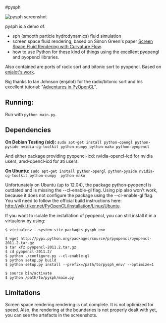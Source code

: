 #pysph 

![pysph screenshot](https://github.com/benma/pysph/raw/master/screenshots/concat.png)

pysph is a demo of:

* sph (smooth particle hydrodynamics) fluid simulation
* screen space fluid rendering, based on Simon Green's paper [Screen Space Fluid Rendering with Curvature Flow](http://www.cs.rug.nl/~roe/publications/fluidcurvature.pdf).
* how to use Python for these kind of things using the excellent pyopengl and pyopencl libraries.

Also contained are ports of radix sort and bitonic sort to pyopencl. Based on [enjalot's work](https://github.com/enjalot/adventures_in_opencl/tree/master/experiments). 

Big thanks to Ian Johnson (enjalot) for the radix/bitonic sort and his excellent tutorial: "[Adventures in PyOpenCL](http://enja.org/2011/02/22/adventures-in-pyopencl-part-1-getting-started-with-python/)".

## Running:

Run with `python main.py`.

## Dependencies

**On Debian Testing (sid):**
`sudo apt-get install python-opengl python-pyside nvidia-cg-toolkit python-numpy python-mako python-pyopencl`

And either package providing pyopencl-icd: nvidia-opencl-icd for nvidia users, amd-opencl-icd for ati users.

**On Ubuntu:**
`sudo apt-get install python-opengl python-pyside nvidia-cg-toolkit python-numpy  python-mako`

Unfortunately on Ubuntu (up to 12.04), the package python-pyopencl is outdated and is missing the --cl-enable-gl flag.
Using pip also won't work, because it does not configure the package using the --cl-enable-gl flag. 
You will need to follow the official build instructions here: http://wiki.tiker.net/PyOpenCL/Installation/Linux/Ubuntu.

If you want to isolate the installation of pyopencl, you can still install it in a virtualenv by using:

```
$ virtualenv --system-site-packages pysph_env

$ wget http://pypi.python.org/packages/source/p/pyopencl/pyopencl-2011.2.tar.gz
$ tar xfz pyopencl-2011.2.tar.gz
$ cd pyopencl-2011.2/
$ python ./configure.py --cl-enable-gl
$ python setup.py build
$ python setup.py install --prefix=/path/to/pysph_env/ --optimize=1 

$ source bin/activate
$ python /path/to/pysph/main.py
```
## Limitations

Screen space rendering rendering is not complete. It is not optimized for speed. 
Also, the rendering at the boundaries is not properly dealt with yet, you can see the artefacts in the screenshots.